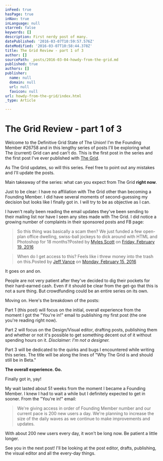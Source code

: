 ```yaml
---
inFeed: true
hasPage: true
inNav: true
inLanguage: null
starred: false
keywords: []
description: First nerdy post of many.
datePublished: '2016-03-07T10:59:57.576Z'
dateModified: '2016-03-07T10:58:44.378Z'
title: The Grid Review - part 1 of 3
author: []
sourcePath: _posts/2016-03-04-howdy-from-the-grid.md
published: true
authors: []
publisher:
  name: null
  domain: null
  url: null
  favicon: null
url: howdy-from-the-grid/index.html
_type: Article

---
```

# The Grid Review - part 1 of 3

Welcome to the Definitive Grid State of The Union! I'm the Founding Member \#26758 and in this lengthy series of posts I'll be exploring what The (current) Grid can and can't do. This is the first post in the series and the first post I've ever published with [The Grid][0]. 

As The Grid updates, so will this series. Feel free to point out any mistakes and I'll update the posts.

Main takeaway of the series: what can you expect from The Grid **right now**.

Just to be clear: I have no affiliation with The Grid other than becoming a Founding Member. I did have several moments of second-guessing my decision but looks like I finally got in. I will try to be as objective as I can.

I haven't really been reading the email updates they've been sending to their mailing list nor have I seen any sites made with The Grid. I did notice a growing number of complaints in their sponsored posts and FB page:

> So this thing was basically a scam then? We just funded a few open-plan office dwelling, swiss-ball jockeys to dick around with HTML and Photoshop for 18 months?Posted by [Myles Scott][1] on [Friday, February 19, 2016][2]

> When do I get access to this? Feels like i threw money into the trash on this.Posted by [Jeff Vance][3] on [Monday, February 15, 2016][4]

It goes on and on.

People are not very patient after they've decided to dig their pockets for their hard-earned cash. Even if it should be clear from the get-go that this is not a sure thing. But crowdfunding could be an entire series on its own.

Moving on. Here's the breakdown of the posts:

Part 1 (this post) will focus on the initial, overall experience from the moment I got the "You're in!" email to publishing my first post (the one you're reading right now). 

Part 2 will focus on the Design/Visual editor, drafting posts, publishing them and whether or not it's possible to get something decent out of it without spending hours on it. _Disclaimer: I'm not a designer._

Part 3 will be dedicated to the quirks and bugs I encountered while writing this series. The title will be along the lines of "Why The Grid is and should still be in Beta."

**The overall experience. Go.**

Finally got in, yay! 

My wait lasted about 51 weeks from the moment I became a Founding Member. I knew I had to wait a while but I definitely expected to get in sooner. From the "You're in!" email:

> We're giving access in order of Founding Member number and our current pace is 200 new users a day. We're planning to increase the size of the daily waves as we continue to make improvements and updates.

With about 200 new users every day, it won't be long now. Be patient a little longer.

See you in the next post! I'll be looking at the post editor, drafts, publishing, the visual editor and all the every-day things.

[0]: https://thegrid.io/
[1]: https://www.facebook.com/myles.scott
[2]: https://www.facebook.com/permalink.php?story_fbid=1336194039741467&id=1003604796333728
[3]: 74b27f6b-586e-4786-be5c-c94642dfb737
[4]: https://www.facebook.com/permalink.php?story_fbid=1333164760044395&id=1003604796333728